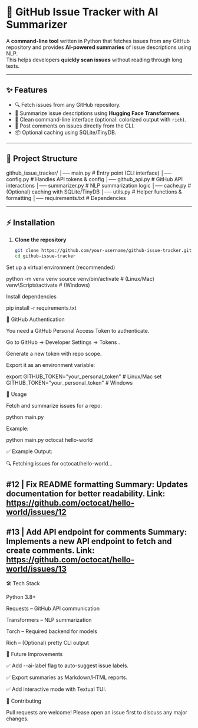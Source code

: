 # 📌 GitHub Issue Tracker with AI Summarizer

A **command-line tool** written in Python that fetches issues from any GitHub repository and provides **AI-powered summaries** of issue descriptions using NLP.  
This helps developers **quickly scan issues** without reading through long texts.  

---

## ✨ Features
- 🔍 Fetch issues from any GitHub repository.  
- 📝 Summarize issue descriptions using **Hugging Face Transformers**.  
- 🎨 Clean command-line interface (optional: colorized output with `rich`).  
- 💬 Post comments on issues directly from the CLI.  
- 📦 Optional caching using SQLite/TinyDB.  

---

## 📂 Project Structure
github_issue_tracker/
│── main.py # Entry point (CLI interface)
│── config.py # Handles API tokens & config
│── github_api.py # GitHub API interactions
│── summarizer.py # NLP summarization logic
│── cache.py # (Optional) caching with SQLite/TinyDB
│── utils.py # Helper functions & formatting
│── requirements.txt # Dependencies


---

## ⚡ Installation

1. **Clone the repository**
   ```bash
   git clone https://github.com/your-username/github-issue-tracker.git
   cd github-issue-tracker


Set up a virtual environment (recommended)

python -m venv venv
source venv/bin/activate   # (Linux/Mac)
venv\Scripts\activate      # (Windows)


Install dependencies

pip install -r requirements.txt

🔑 GitHub Authentication

You need a GitHub Personal Access Token to authenticate.

Go to GitHub → Developer Settings → Tokens
.

Generate a new token with repo scope.

Export it as an environment variable:

export GITHUB_TOKEN="your_personal_token"   # Linux/Mac
set GITHUB_TOKEN="your_personal_token"      # Windows

🚀 Usage

Fetch and summarize issues for a repo:

python main.py <owner> <repo>


Example:

python main.py octocat hello-world


✅ Example Output:

🔍 Fetching issues for octocat/hello-world...

#12 | Fix README formatting
Summary: Updates documentation for better readability.
Link: https://github.com/octocat/hello-world/issues/12
------------------------------------------------------------
#13 | Add API endpoint for comments
Summary: Implements a new API endpoint to fetch and create comments.
Link: https://github.com/octocat/hello-world/issues/13
------------------------------------------------------------

🛠 Tech Stack

Python 3.8+

Requests
 – GitHub API communication

Transformers
 – NLP summarization

Torch
 – Required backend for models

Rich
 – (Optional) pretty CLI output

📌 Future Improvements

✅ Add --ai-label flag to auto-suggest issue labels.

✅ Export summaries as Markdown/HTML reports.

✅ Add interactive mode with Textual TUI.

🤝 Contributing

Pull requests are welcome! Please open an issue first to discuss any major changes.
